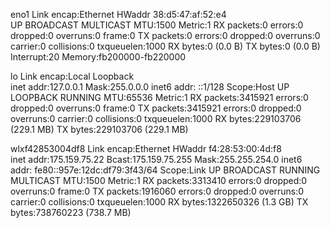 eno1      Link encap:Ethernet  HWaddr 38:d5:47:af:52:e4  
          UP BROADCAST MULTICAST  MTU:1500  Metric:1
          RX packets:0 errors:0 dropped:0 overruns:0 frame:0
          TX packets:0 errors:0 dropped:0 overruns:0 carrier:0
          collisions:0 txqueuelen:1000 
          RX bytes:0 (0.0 B)  TX bytes:0 (0.0 B)
          Interrupt:20 Memory:fb200000-fb220000 

lo        Link encap:Local Loopback  
          inet addr:127.0.0.1  Mask:255.0.0.0
          inet6 addr: ::1/128 Scope:Host
          UP LOOPBACK RUNNING  MTU:65536  Metric:1
          RX packets:3415921 errors:0 dropped:0 overruns:0 frame:0
          TX packets:3415921 errors:0 dropped:0 overruns:0 carrier:0
          collisions:0 txqueuelen:1000 
          RX bytes:229103706 (229.1 MB)  TX bytes:229103706 (229.1 MB)

wlxf42853004df8 Link encap:Ethernet  HWaddr f4:28:53:00:4d:f8  
          inet addr:175.159.75.22  Bcast:175.159.75.255  Mask:255.255.254.0
          inet6 addr: fe80::957e:12dc:df79:3f43/64 Scope:Link
          UP BROADCAST RUNNING MULTICAST  MTU:1500  Metric:1
          RX packets:3313410 errors:0 dropped:0 overruns:0 frame:0
          TX packets:1916060 errors:0 dropped:0 overruns:0 carrier:0
          collisions:0 txqueuelen:1000 
          RX bytes:1322650326 (1.3 GB)  TX bytes:738760223 (738.7 MB)

